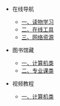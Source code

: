 - 在线导航

  - [一、读物学习](1.1.ReadStudy.md)
  - [二、在线工具](1.2.OnlineTool.md)
  - [三、网络资源](1.3.ResourceSearch.md)

- 图书馆藏

  - [一、计算机类](2.1.ComputerBook.md)
  - [二、专业课类]()

- 视频教程

  - [一、计算机类](3.1.ComputerVideo.md)

    



